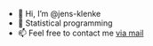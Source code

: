- 👋 Hi, I’m @jens-klenke
- 👀 Statistical programming
- 📫 Feel free to contact me <a href="mailto:jens.klenke@vwl.uni-due.de">via mail</a>

<!---
jens-klenke/jens-klenke is a ✨ special ✨ repository because its `README.md` (this file) appears on your GitHub profile.
You can click the Preview link to take a look at your changes.
--->
